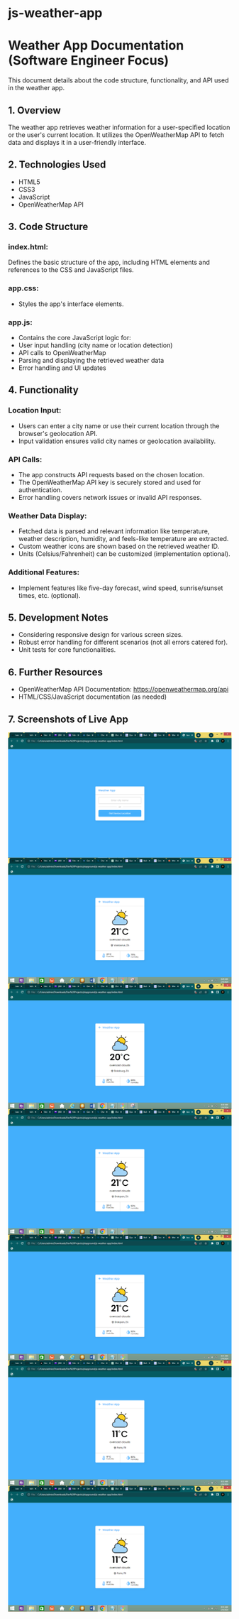 # js-weather-app

# Weather App Documentation (Software Engineer Focus)
This document details about the code structure, functionality,
and API used in the weather app.

## 1. Overview
The weather app retrieves weather information for a user-specified
location or the user's current location. It utilizes the
OpenWeatherMap API to fetch data and displays it in a
user-friendly interface.

## 2. Technologies Used
-   HTML5
-   CSS3
-   JavaScript
-   OpenWeatherMap API

## 3. Code Structure
### index.html:
Defines the basic structure of the app, including HTML elements and
references to the CSS and JavaScript files.
### app.css:
-   Styles the app's interface elements.
### app.js:
-   Contains the core JavaScript logic for:
-   User input handling (city name or location detection)
-   API calls to OpenWeatherMap
-   Parsing and displaying the retrieved weather data
-   Error handling and UI updates

## 4. Functionality
### Location Input:
-   Users can enter a city name or use their current location through
the browser's geolocation API.
-   Input validation ensures valid city names or geolocation
availability.
### API Calls:
-   The app constructs API requests based on the chosen location.
-   The OpenWeatherMap API key is securely stored and used for
authentication.
-   Error handling covers network issues or invalid API responses.
### Weather Data Display:
-   Fetched data is parsed and relevant information like temperature,
weather description, humidity, and feels-like temperature are
extracted.
-   Custom weather icons are shown based on the retrieved weather ID.
-   Units (Celsius/Fahrenheit) can be customized (implementation
optional).
### Additional Features:
-   Implement features like five-day forecast, wind speed,
sunrise/sunset times, etc. (optional).

## 5. Development Notes
-   Considering responsive design for various screen sizes.
-   Robust error handling for different scenarios (not all errors
catered for).
-   Unit tests for core functionalities.

## 6. Further Resources
-   OpenWeatherMap API Documentation: https://openweathermap.org/api
-   HTML/CSS/JavaScript documentation (as needed)

## 7. Screenshots of Live App
<img align="left" alt="C" style="padding-right;" src="screenshots/weather-app-home.PNG">
<img align="left" alt="C" style="padding-right;" src="screenshots/weather-app-location-1.PNG">
<img align="left" alt="C" style="padding-right;" src="screenshots/weather-app-location-2.PNG">
<img align="left" alt="C" style="padding-right;" src="screenshots/weather-app-location-3.PNG">
<img align="left" alt="C" style="padding-right;" src="screenshots/weather-app-world-1.PNG">
<img align="left" alt="C" style="padding-right;" src="screenshots/weather-app-world-2.PNG">
<img align="left" alt="C" style="padding-right;" src="screenshots/weather-app-world-3.PNG">



